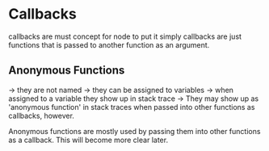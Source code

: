 # Callbacks 

callbacks are must concept for node
to put it simply callbacks are just functions that is passed to another function as an argument. 

## Anonymous Functions 

-> they are not named
-> they can be assigned to variables 
-> when assigned to a variable they show up in stack trace 
-> They may show up as 'anonymous function' in stack traces when passed into other functions as callbacks, however.

Anonymous functions are mostly used by passing them into other functions as a callback. This will become more clear later.